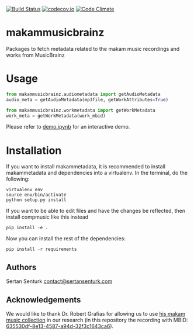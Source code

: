 [![Build Status](https://travis-ci.org/sertansenturk/makammusicbrainz.svg?branch=master)](https://travis-ci.org/sertansenturk/makammusicbrainz) [![codecov.io](https://codecov.io/github/sertansenturk/makammusicbrainz/coverage.svg?branch=master)](https://codecov.io/github/sertansenturk/makammusicbrainz?branch=master) [![Code Climate](https://codeclimate.com/github/sertansenturk/makammusicbrainz/badges/gpa.svg)](https://codeclimate.com/github/sertansenturk/makammusicbrainz)

# makammusicbrainz
Packages to fetch metadata related to the makam music recordings and works from MusicBrainz

Usage
============
```python
from makammusicbrainz.audiometadata import getAudioMetadata
audio_meta = getAudioMetadata(mp3file, getWorkAttributes=True)

from makammusicbrainz.workmetadata import getWorkMetadata
work_meta = getWorkMetadata(work_mbid)
```

Please refer to [demo.ipynb](https://github.com/sertansenturk/makammusicbrainz/blob/master/demo.ipynb) for an interactive demo.

Installation
============

If you want to install makammetadata, it is recommended to install makammetadata and dependencies into a virtualenv. In the terminal, do the following:

    virtualenv env
    source env/bin/activate
    python setup.py install

If you want to be able to edit files and have the changes be reflected, then
install compmusic like this instead

    pip install -e .

Now you can install the rest of the dependencies:

    pip install -r requirements

Authors
-------
Sertan Senturk
contact@sertansenturk.com

Acknowledgements
------
We would like to thank Dr. Robert Grafias for allowing us to use [his makam music collection](https://eee.uci.edu/programs/rgarfias/films.html) in our research (in this repository the recording with MBID: [635530df-8e13-4587-a94d-32f3c1643ca6](http://musicbrainz.org/recording/635530df-8e13-4587-a94d-32f3c1643ca6)).
